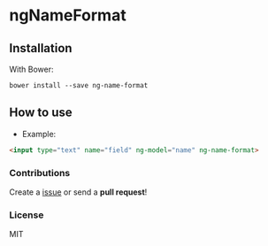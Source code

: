# ngNameFormat

## Installation

With Bower:

```
bower install --save ng-name-format
```

## How to use

 - Example:

```html
<input type="text" name="field" ng-model="name" ng-name-format>
```

### Contributions

Create a [issue](https://github.com/joaocarvalhowd/ngNameFormat/issues/new) or send a **pull request**!

### License

MIT
